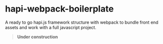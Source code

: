 # hapi-webpack-boilerplate
A ready to go hapi.js framework structure with webpack to bundle front end assets and work with a full javascript project.

> **Under construction**
